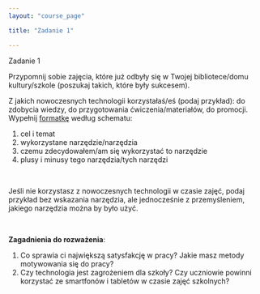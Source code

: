 ```yaml
---
layout: "course_page"

title: "Zadanie 1"

---
```


<div class="text-center screen-title">
Zadanie 1
</div>

<div class="screen-content">
  <p>Przypomnij sobie zajęcia, które już odbyły się w Twojej bibliotece/domu kultury/szkole (poszukaj takich, które były sukcesem).</p>
  
  <p>Z jakich nowoczesnych technologii korzystałaś/eś (podaj przykład): do zdobycia wiedzy, do przygotowania ćwiczenia/materiałów, do promocji. Wypełnij <a class="content-link" href="{{ site.baseurl }}/img/pliki_tekstowe/Opis zajęć zadanie 1.docx" target="_blank">formatkę</a> według schematu:
</p>
  
  <p>
  <ol>
<li class="bullet">cel i temat</li>
<li class="bullet">wykorzystane narzędzie/narzędzia</li>
<li class="bullet">czemu zdecydowałem/am się wykorzystać to narzędzie</li>
<li class="bullet">plusy i minusy tego narzędzia/tych narzędzi</li>
</ol> 
  </p>
  &nbsp;
  <p>Jeśli nie korzystasz z nowoczesnych technologii w czasie zajęć, podaj przykład bez wskazania narzędzia, ale jednocześnie z przemyśleniem, jakiego narzędzia można by było użyć.</p>

&nbsp;
<p><strong>Zagadnienia do rozważenia</strong>:
  </p>
  <p>
 <ol>
<li class="number">Co sprawia ci największą satysfakcję w pracy? Jakie masz metody motywowania się do pracy?</li>
<li class="number">Czy technologia jest zagrożeniem dla szkoły? Czy uczniowie powinni korzystać ze smartfonów i tabletów w czasie zajęć szkolnych?</li>
</ol>
</p>

</div> 

